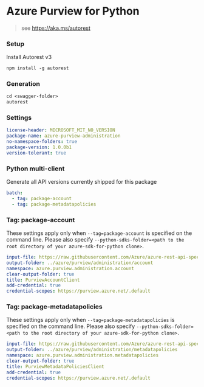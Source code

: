 # Azure Purview for Python

> see https://aka.ms/autorest

### Setup

Install Autorest v3

```ps
npm install -g autorest
```

### Generation

```ps
cd <swagger-folder>
autorest
```

### Settings

``` yaml
license-header: MICROSOFT_MIT_NO_VERSION
package-name: azure-purview-administration
no-namespace-folders: true
package-version: 1.0.0b1
version-tolerant: true
```

### Python multi-client

Generate all API versions currently shipped for this package

```yaml
batch:
  - tag: package-account
  - tag: package-metadatapolicies
```

### Tag: package-account

These settings apply only when `--tag=package-account` is specified on the command line.
Please also specify `--python-sdks-folder=<path to the root directory of your azure-sdk-for-python clone>`.

``` yaml $(tag) == 'package-account'
input-file: https://raw.githubusercontent.com/Azure/azure-rest-api-specs/main/specification/purview/data-plane/Azure.Analytics.Purview.Account/preview/2019-11-01-preview/account.json
output-folder: ../azure/purview/administration/account
namespace: azure.purview.administration.account
clear-output-folder: true
title: PurviewAccountClient
add-credential: true
credential-scopes: https://purview.azure.net/.default
```

### Tag: package-metadatapolicies

These settings apply only when `--tag=package-metadatapolicies` is specified on the command line.
Please also specify `--python-sdks-folder=<path to the root directory of your azure-sdk-for-python clone>`.

``` yaml $(tag) == 'package-metadatapolicies'
input-file: https://raw.githubusercontent.com/Azure/azure-rest-api-specs/47868932eb81378d95890594b596f09ce27b69e6/specification/purview/data-plane/Azure.Analytics.Purview.MetadataPolicies/preview/2021-07-01/purviewMetadataPolicy.json
output-folder: ../azure/purview/administration/metadatapolicies
namespace: azure.purview.administration.metadatapolicies
clear-output-folder: true
title: PurviewMetadataPoliciesClient
add-credential: true
credential-scopes: https://purview.azure.net/.default
```